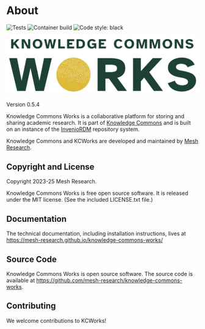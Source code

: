 # About

![Tests](https://github.com/mesh-research/knowledge-commons-works/actions/workflows/tests.yml/badge.svg)
![Container build](https://github.com/mesh-research/knowledge-commons-works/actions/workflows/CI.yml/badge.svg)
![Code style: black](https://img.shields.io/badge/code%20style-black-000000.svg)

![KCWorks logo](../../static/images/kc_works_logos/SVG/kc_works_logo_wordmark.svg)

Version 0.5.4

Knowledge Commons Works is a collaborative platform for storing and sharing academic research. It is part of [Knowledge Commons](https://about.hcommons.org/) and is built on an instance of the [InvenioRDM](https://inveniordm.docs.cern.ch/) repository system.

Knowledge Commons and KCWorks are developed and maintained by [Mesh Research](https://meshresearch.net/).

## Copyright and License

Copyright 2023-25 Mesh Research.

Knowledge Commons Works is free open source software. It is released under the MIT license. (See the included LICENSE.txt file.)

## Documentation

The technical documentation, including installation instructions, lives at https://mesh-research.github.io/knowledge-commons-works/

## Source Code

Knowledge Commons Works is open source software. The source code is available at https://github.com/mesh-research/knowledge-commons-works.

## Contributing

We welcome contributions to KCWorks!